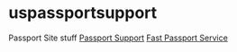 # uspassportsupport
Passport Site stuff
[Passport Support](https:/uspassportsupport.com)
[Fast Passport Service](https://uspassportsupport.com/passport/fast-passports/)

